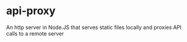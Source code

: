 api-proxy
=========

An http server in Node.JS that serves static files locally and proxies API calls to a remote server